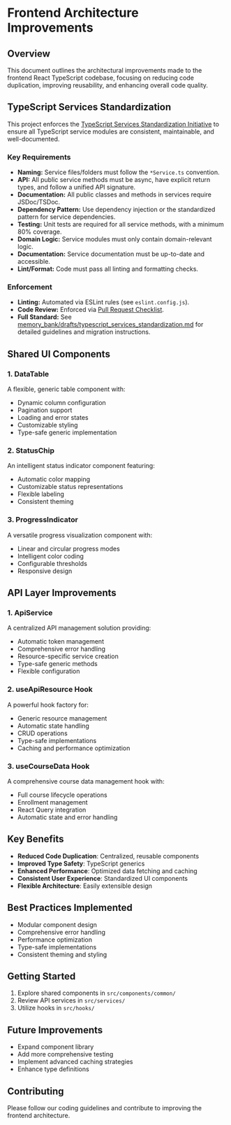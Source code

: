 # Frontend Architecture Improvements

## Overview

This document outlines the architectural improvements made to the frontend React TypeScript codebase, focusing on reducing code duplication, improving reusability, and enhancing overall code quality.

## TypeScript Services Standardization

This project enforces the [TypeScript Services Standardization Initiative](../memory_bank/tasks/Task_TYPESCRIPT-SERVICES-STANDARDIZATION-001.md) to ensure all TypeScript service modules are consistent, maintainable, and well-documented.

### Key Requirements
- **Naming:** Service files/folders must follow the `*Service.ts` convention.
- **API:** All public service methods must be async, have explicit return types, and follow a unified API signature.
- **Documentation:** All public classes and methods in services require JSDoc/TSDoc.
- **Dependency Pattern:** Use dependency injection or the standardized pattern for service dependencies.
- **Testing:** Unit tests are required for all service methods, with a minimum 80% coverage.
- **Domain Logic:** Service modules must only contain domain-relevant logic.
- **Documentation:** Service documentation must be up-to-date and accessible.
- **Lint/Format:** Code must pass all linting and formatting checks.

### Enforcement
- **Linting:** Automated via ESLint rules (see `eslint.config.js`).
- **Code Review:** Enforced via [Pull Request Checklist](../../.github/PULL_REQUEST_TEMPLATE.md).
- **Full Standard:** See [memory_bank/drafts/typescript_services_standardization.md](../memory_bank/drafts/typescript_services_standardization.md) for detailed guidelines and migration instructions.

## Shared UI Components

### 1. DataTable

A flexible, generic table component with:

- Dynamic column configuration
- Pagination support
- Loading and error states
- Customizable styling
- Type-safe generic implementation

### 2. StatusChip

An intelligent status indicator component featuring:

- Automatic color mapping
- Customizable status representations
- Flexible labeling
- Consistent theming

### 3. ProgressIndicator

A versatile progress visualization component with:

- Linear and circular progress modes
- Intelligent color coding
- Configurable thresholds
- Responsive design

## API Layer Improvements

### 1. ApiService

A centralized API management solution providing:

- Automatic token management
- Comprehensive error handling
- Resource-specific service creation
- Type-safe generic methods
- Flexible configuration

### 2. useApiResource Hook

A powerful hook factory for:

- Generic resource management
- Automatic state handling
- CRUD operations
- Type-safe implementations
- Caching and performance optimization

### 3. useCourseData Hook

A comprehensive course data management hook with:

- Full course lifecycle operations
- Enrollment management
- React Query integration
- Automatic state and error handling

## Key Benefits

- **Reduced Code Duplication**: Centralized, reusable components
- **Improved Type Safety**: TypeScript generics
- **Enhanced Performance**: Optimized data fetching and caching
- **Consistent User Experience**: Standardized UI components
- **Flexible Architecture**: Easily extensible design

## Best Practices Implemented

- Modular component design
- Comprehensive error handling
- Performance optimization
- Type-safe implementations
- Consistent theming and styling

## Getting Started

1. Explore shared components in `src/components/common/`
2. Review API services in `src/services/`
3. Utilize hooks in `src/hooks/`

## Future Improvements

- Expand component library
- Add more comprehensive testing
- Implement advanced caching strategies
- Enhance type definitions

## Contributing

Please follow our coding guidelines and contribute to improving the frontend architecture.
